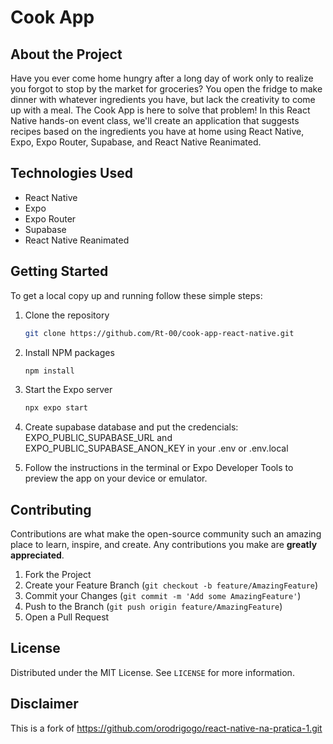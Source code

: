 # Cook App

## About the Project

Have you ever come home hungry after a long day of work only to realize you forgot to stop by the market for groceries? You open the fridge to make dinner with whatever ingredients you have, but lack the creativity to come up with a meal. The Cook App is here to solve that problem! In this React Native hands-on event class, we'll create an application that suggests recipes based on the ingredients you have at home using React Native, Expo, Expo Router, Supabase, and React Native Reanimated.

## Technologies Used

- React Native
- Expo
- Expo Router
- Supabase
- React Native Reanimated

## Getting Started

To get a local copy up and running follow these simple steps:

1. Clone the repository
   ```sh
   git clone https://github.com/Rt-00/cook-app-react-native.git
   ```
2. Install NPM packages
   ```sh
   npm install
   ```
3. Start the Expo server
   ```sh
   npx expo start
   ```
4. Create supabase database and put the credencials: EXPO_PUBLIC_SUPABASE_URL and EXPO_PUBLIC_SUPABASE_ANON_KEY in your .env or .env.local

5. Follow the instructions in the terminal or Expo Developer Tools to preview the app on your device or emulator.

## Contributing

Contributions are what make the open-source community such an amazing place to learn, inspire, and create. Any contributions you make are **greatly appreciated**.

1. Fork the Project
2. Create your Feature Branch (`git checkout -b feature/AmazingFeature`)
3. Commit your Changes (`git commit -m 'Add some AmazingFeature'`)
4. Push to the Branch (`git push origin feature/AmazingFeature`)
5. Open a Pull Request

## License

Distributed under the MIT License. See `LICENSE` for more information.

## Disclaimer

This is a fork of https://github.com/orodrigogo/react-native-na-pratica-1.git
